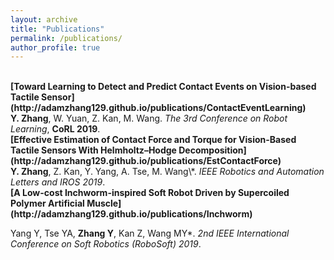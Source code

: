 ```yaml
---
layout: archive
title: "Publications"
permalink: /publications/
author_profile: true
---
```


<br>
<b>[Toward Learning to Detect and Predict Contact Events on Vision-based Tactile Sensor](http://adamzhang129.github.io/publications/ContactEventLearning)</b> 
<br> 
<b>Y. Zhang</b>, W. Yuan, Z. Kan, M. Wang.
<i>The 3rd Conference on Robot Learning</i>, <b>CoRL 2019</b>.

<br> 
<b>[Effective Estimation of Contact Force and Torque for Vision-Based Tactile Sensors With Helmholtz–Hodge Decomposition](http://adamzhang129.github.io/publications/EstContactForce)</b> 
<br> 
<b>Y. Zhang</b>, Z. Kan, Y. Yang, A. Tse, M. Wang\*.
<i>IEEE Robotics and Automation Letters and IROS 2019</i>.


<br> 
<b>[A Low-cost Inchworm-inspired Soft Robot Driven by Supercoiled Polymer Artificial Muscle](http://adamzhang129.github.io/publications/Inchworm)</b> 
<br> 

Yang Y, Tse YA, <b>Zhang Y</b>, Kan Z, Wang MY\*.
<i>2nd IEEE International Conference on Soft Robotics (RoboSoft) 2019</i>.